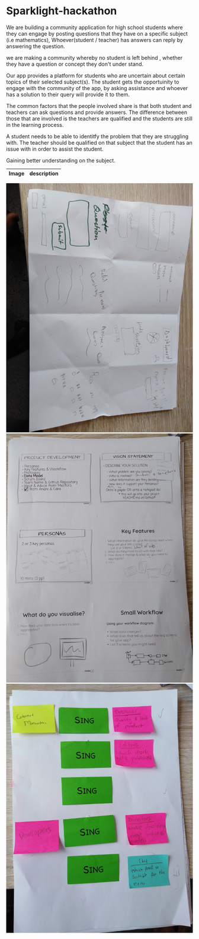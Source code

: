 # Sparklight-hackathon

We are building a community application for high school students where they can engage by posting questions that they have on a specific subject (i.e mathematics),
Whoever(student / teacher) has answers can reply by answering the question.

we are making a community whereby no student is left behind , whether they have a question or concept they don't under
stand.

Our app provides a platform for students who are uncertain about certain topics of their selected subject(s). The student gets the opportuinity to engage with the community of the
app, by asking assistance and whoever has a solution to their query will provide it to them.

The common factors that the people involved share is that both student and teachers can ask questions and provide answers. The difference between those that are involved is the 
teachers are qualified and the students are still in the learning process. 

A student needs to be able to identitfy the problem that they are struggling with. The teacher should be qualified on that subject that the student has an issue with in order to 
assist the student.

Gaining better understanding on the subject.

 
| Image       | description   |
|-------------|---------------|
![first picture](IMG_20200914_162316.jpg)
![second picture](IMG_20200914_162329.jpg)
![third picture](IMG_20200914_162341.jpg)
